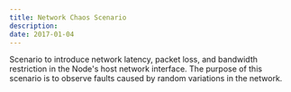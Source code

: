 ```yaml
---
title: Network Chaos Scenario
description: 
date: 2017-01-04
---
```


Scenario to introduce network latency, packet loss, and bandwidth restriction in the Node's host network interface. The purpose of this scenario is to observe faults caused by random variations in the network.

